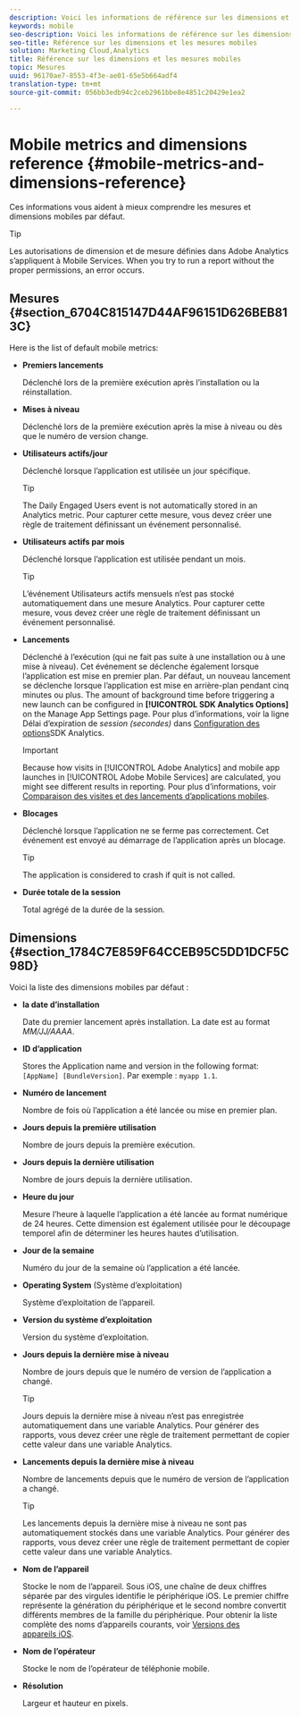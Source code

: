 ```yaml
---
description: Voici les informations de référence sur les dimensions et les mesures mobiles par défaut.
keywords: mobile
seo-description: Voici les informations de référence sur les dimensions et les mesures mobiles par défaut.
seo-title: Référence sur les dimensions et les mesures mobiles
solution: Marketing Cloud,Analytics
title: Référence sur les dimensions et les mesures mobiles
topic: Mesures
uuid: 96170ae7-8553-4f3e-ae01-65e5b664adf4
translation-type: tm+mt
source-git-commit: 056bb3edb94c2ceb2961bbe8e4851c20429e1ea2

---
```



# Mobile metrics and dimensions reference {#mobile-metrics-and-dimensions-reference}

Ces informations vous aident à mieux comprendre les mesures et dimensions mobiles par défaut.

>[!TIP]
>
>Les autorisations de dimension et de mesure définies dans Adobe Analytics s’appliquent à Mobile Services. When you try to run a report without the proper permissions, an error occurs.

## Mesures {#section_6704C815147D44AF96151D626BEB813C}

Here is the list of default mobile metrics:

* **Premiers lancements**

   Déclenché lors de la première exécution après l’installation ou la réinstallation.

* **Mises à niveau**

   Déclenché lors de la première exécution après la mise à niveau ou dès que le numéro de version change.

* **Utilisateurs actifs/jour**

   Déclenché lorsque l’application est utilisée un jour spécifique.

   >[!TIP]
   >The Daily Engaged Users event is not automatically stored in an Analytics metric. Pour capturer cette mesure, vous devez créer une règle de traitement définissant un événement personnalisé.

* **Utilisateurs actifs par mois**

   Déclenché lorsque l’application est utilisée pendant un mois.

   >[!TIP]
   >L’événement Utilisateurs actifs mensuels n’est pas stocké automatiquement dans une mesure Analytics. Pour capturer cette mesure, vous devez créer une règle de traitement définissant un événement personnalisé.

* **Lancements**

   Déclenché à l’exécution (qui ne fait pas suite à une installation ou à une mise à niveau). Cet événement se déclenche également lorsque l’application est mise en premier plan. Par défaut, un nouveau lancement se déclenche lorsque l’application est mise en arrière-plan pendant cinq minutes ou plus. The amount of background time before triggering a new launch can be configured in **[!UICONTROL SDK Analytics Options]** on the Manage App Settings page. Pour plus d’informations, voir la ligne Délai d’expiration de *session (secondes)* dans [Configuration des options](/help/using/c-manage-app-settings/c-mob-confg-app/t-config-analytics/t-config-analytics.md)SDK Analytics.

   >[!IMPORTANT]
   >Because how visits in [!UICONTROL Adobe Analytics] and mobile app launches in [!UICONTROL Adobe Mobile Services] are calculated, you might see different results in reporting. Pour plus d’informations, voir [Comparaison des visites et des lancements d’applications mobiles](https://helpx.adobe.com/analytics/kb/compare-visits-and-mobile-app-launches.html).

* **Blocages**

   Déclenché lorsque l’application ne se ferme pas correctement. Cet événement est envoyé au démarrage de l’application après un blocage.

   >[!TIP]
   >The application is considered to crash if quit is not called.

* **Durée totale de la session**

   Total agrégé de la durée de la session.

## Dimensions {#section_1784C7E859F64CCEB95C5DD1DCF5C98D}

Voici la liste des dimensions mobiles par défaut :

* **la date d’installation**

   Date du premier lancement après installation. La date est au format *MM/JJ/AAAA*.

* **ID d’application**

   Stores the Application name and version in the following format: `[AppName] [BundleVersion]`. Par exemple : `myapp 1.1`.

* **Numéro de lancement**

   Nombre de fois où l’application a été lancée ou mise en premier plan.

* **Jours depuis la première utilisation**

   Nombre de jours depuis la première exécution.

* **Jours depuis la dernière utilisation**

   Nombre de jours depuis la dernière utilisation.

* **Heure du jour**

   Mesure l’heure à laquelle l’application a été lancée au format numérique de 24 heures. Cette dimension est également utilisée pour le découpage temporel afin de déterminer les heures hautes d’utilisation.

* **Jour de la semaine**

   Numéro du jour de la semaine où l’application a été lancée.

* **Operating System** (Système d’exploitation)

   Système d’exploitation de l’appareil.

* **Version du système d’exploitation**

   Version du système d’exploitation.

* **Jours depuis la dernière mise à niveau**

   Nombre de jours depuis que le numéro de version de l’application a changé.

   >[!TIP]
   >
   >Jours depuis la dernière mise à niveau n’est pas enregistrée automatiquement dans une variable Analytics. Pour générer des rapports, vous devez créer une règle de traitement permettant de copier cette valeur dans une variable Analytics.

* **Lancements depuis la dernière mise à niveau**

   Nombre de lancements depuis que le numéro de version de l’application a changé.

   >[!TIP]
   >
   >Les lancements depuis la dernière mise à niveau ne sont pas automatiquement stockés dans une variable Analytics. Pour générer des rapports, vous devez créer une règle de traitement permettant de copier cette valeur dans une variable Analytics.

* **Nom de l’appareil**

   Stocke le nom de l’appareil. Sous iOS, une chaîne de deux chiffres séparée par des virgules identifie le périphérique iOS. Le premier chiffre représente la génération du périphérique et le second nombre convertit différents membres de la famille du périphérique. Pour obtenir la liste complète des noms d’appareils courants, voir [Versions des appareils iOS](/help/ios/reference/device-versions.md).

* **Nom de l’opérateur**

   Stocke le nom de l’opérateur de téléphonie mobile.

* **Résolution**

   Largeur et hauteur en pixels.
